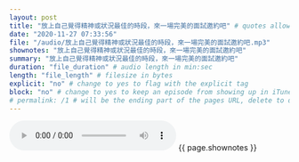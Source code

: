 ```yaml
---
layout: post
title: "放上自己覺得精神或狀況最佳的時段，來一場完美的面試邀約吧" # quotes allow forbidden characters like the colon
date: "2020-11-27 07:33:56"
file: "/audio/放上自己覺得精神或狀況最佳的時段，來一場完美的面試邀約吧.mp3"
shownotes: "放上自己覺得精神或狀況最佳的時段，來一場完美的面試邀約吧"
summary: "放上自己覺得精神或狀況最佳的時段，來一場完美的面試邀約吧"
duration: "file_duration" # audio length in min:sec
length: "file_length" # filesize in bytes
explicit: "no" # change to yes to flag with the explicit tag
block: "no" # change to yes to keep an episode from showing up in iTunes
# permalink: /1 # will be the ending part of the pages URL, delete to default to the title
---
```


<audio controls>
<source src="{{site.url}}{{site.baseurl}}{{ page.file }}" type="audio/x-mp3">
Your browser does not support the audio element.
</audio>
{{ page.shownotes }}
